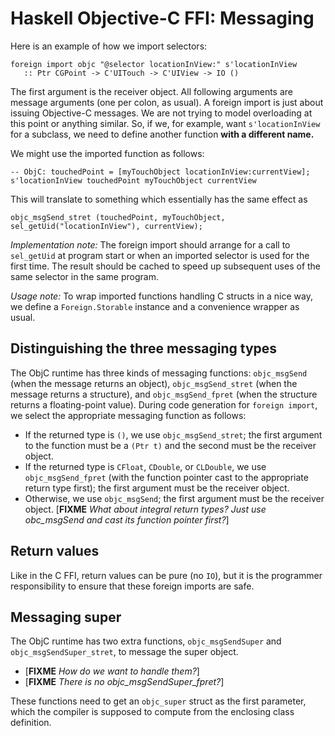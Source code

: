 # Haskell Objective-C FFI: Messaging



Here is an example of how we import selectors:


```wiki
foreign import objc "@selector locationInView:" s'locationInView
   :: Ptr CGPoint -> C'UITouch -> C'UIView -> IO ()
```


The first argument is the receiver object.  All following arguments are message arguments (one per colon, as usual).  A foreign import is just about issuing Objective-C messages.  We are not trying to model overloading at this point or anything similar.  So, if we, for example, want `s'locationInView` for a subclass, we need to define another function **with a different name.**



We might use the imported function as follows:


```wiki
-- ObjC: touchedPoint = [myTouchObject locationInView:currentView];
s'locationInView touchedPoint myTouchObject currentView
```


This will translate to something which essentially has the same effect as


```wiki
objc_msgSend_stret (touchedPoint, myTouchObject, sel_getUid("locationInView"), currentView);
```


*Implementation note:* The foreign import should arrange for a call to `sel_getUid` at program start or when an imported selector is used for the first time.  The result should be cached to speed up subsequent uses of the same selector in the same program.



*Usage note:* To wrap imported functions handling C structs in a nice way, we define a `Foreign.Storable` instance and a convenience wrapper as usual.


## Distinguishing the three messaging types



The ObjC runtime has three kinds of messaging functions: `objc_msgSend` (when the message returns an object), `objc_msgSend_stret` (when the message returns a structure), and `objc_msgSend_fpret` (when the structure returns a floating-point value).  During code generation for `foreign import`, we select the appropriate messaging function as follows:


- If the returned type is `()`, we use `objc_msgSend_stret`; the first argument to the function must be a `(Ptr t)` and the second must be the receiver object.
- If the returned type is `CFloat`, `CDouble`, or `CLDouble`, we use `objc_msgSend_fpret` (with the function pointer cast to the appropriate return type first); the first argument must be the receiver object.
- Otherwise, we use `objc_msgSend`; the first argument must be the receiver object.  \[**FIXME** *What about integral return types?  Just use obc\_msgSend and cast its function pointer first?*\]

## Return values



Like in the C FFI, return values can be pure (no `IO`), but it is the programmer responsibility to ensure that these foreign imports are safe.


## Messaging super



The ObjC runtime has two extra functions, `objc_msgSendSuper` and `objc_msgSendSuper_stret`, to message the super object.


- \[**FIXME** *How do we want to handle them?*\]
- \[**FIXME** *There is no objc\_msgSendSuper\_fpret?*\]


These functions need to get an `objc_super` struct as the first parameter, which the compiler is supposed to compute from the enclosing class definition.


